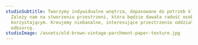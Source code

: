 ```yaml
---
studioSubtitle: Tworzymy indywidualne wnętrza, dopasowane do potrzeb klientów.
  Zależy nam na stworzeniu przestrzeni, która będzie dawała radość osobom z niej
  korzystającym. Kreujemy niebanalne, interesujące przestrzenie oddziałujące na
  odbiorcę.
studioImage: /assets/old-brown-vintage-parchment-paper-texture.jpg
---
```

